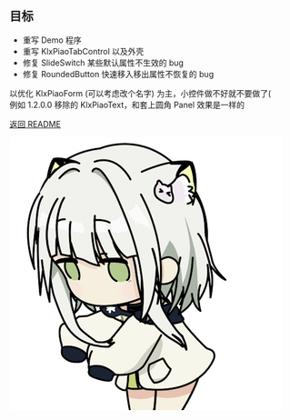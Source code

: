 ## 目标

- 重写 Demo 程序
- 重写 KlxPiaoTabControl 以及外壳
- 修复 SlideSwitch 某些默认属性不生效的 bug
- 修复 RoundedButton 快速移入移出属性不恢复的 bug

以优化 KlxPiaoForm (可以考虑改个名字) 为主，小控件做不好就不要做了(<br>
例如 1.2.0.0 移除的 KlxPiaoText，和套上圆角 Panel 效果是一样的

[返回 README](/README.md)

![target](screenshot/target.gif)